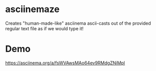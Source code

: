 # asciinemaze
Creates "human-made-like" asciinema ascii-casts out of the provided regular text file as if we would type it!

# Demo

https://asciinema.org/a/fsWVAwsMAo64ev9RMdgZNiMpl
